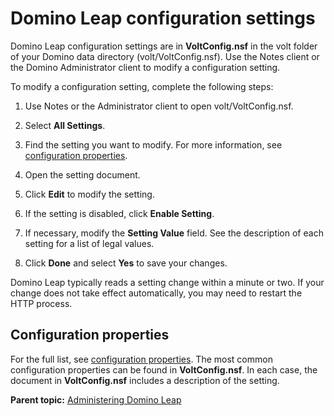 # Domino Leap configuration settings

Domino Leap configuration settings are in **VoltConfig.nsf** in the volt folder of your Domino data directory (volt/VoltConfig.nsf). Use the Notes client or the Domino Administrator client to modify a configuration setting.

To modify a configuration setting, complete the following steps:

1. Use Notes or the Administrator client to open volt/VoltConfig.nsf.

2. Select **All Settings**.

3. Find the setting you want to modify. For more information, see [configuration properties](co_configuration_properties.md).

4. Open the setting document.

5. Click **Edit** to modify the setting.

6. If the setting is disabled, click **Enable Setting**.

7. If necessary, modify the **Setting Value** field. See the description of each setting for a list of legal values.

8. Click **Done** and select **Yes** to save your changes.

Domino Leap typically reads a setting change within a minute or two. If your change does not take effect automatically, you may need to restart the HTTP process.

## Configuration properties

For the full list, see [configuration properties](co_configuration_properties.md). The most common configuration properties can be found in **VoltConfig.nsf**. In each case, the document in **VoltConfig.nsf** includes a description of the setting.

**Parent topic:** [Administering Domino Leap](administering_leap.md)
